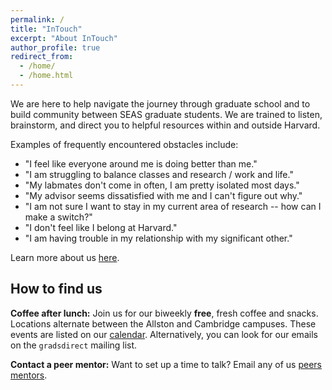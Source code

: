 ```yaml
---
permalink: /
title: "InTouch"
excerpt: "About InTouch"
author_profile: true
redirect_from: 
  - /home/
  - /home.html
---
```


We are here to help navigate the journey through graduate school and to build community between SEAS graduate students.
We are trained to listen, brainstorm, and direct you to helpful resources within and outside Harvard.

Examples of frequently encountered obstacles include:
* "I feel like everyone around me is doing better than me."
* "I am struggling to balance classes and research / work and life."
* "My labmates don't come in often, I am pretty isolated most days."
* "My advisor seems dissatisfied with me and I can't figure out why."
* "I am not sure I want to stay in my current area of research -- how can I make a switch?"
* "I don't feel like I belong at Harvard."
* "I am having trouble in my relationship with my significant other."

Learn more about us [here](/about-us).

## How to find us

**Coffee after lunch:** Join us for our biweekly **free**, fresh coffee and snacks.
Locations alternate between the Allston and Cambridge campuses. 
These events are listed on our [calendar](/calendar).
Alternatively, you can look for our emails on the `gradsdirect` mailing list.

**Contact a peer mentor:** Want to set up a time to talk? Email any of us [peers mentors](/peers).
